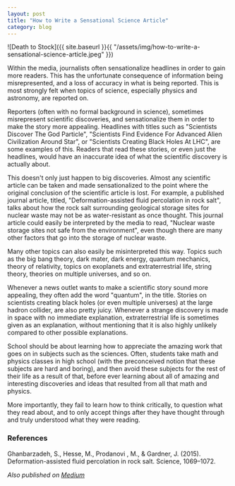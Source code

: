 ```yaml
---
layout: post
title: "How to Write a Sensational Science Article"
category: blog
---
```


![Death to Stock]({{ site.baseurl }}{{ "/assets/img/how-to-write-a-sensational-science-article.jpeg" }})

Within the media, journalists often sensationalize headlines in order to gain more readers. This has the unfortunate consequence of information being misrepresented, and a loss of accuracy in what is being reported. This is most strongly felt when topics of science, especially physics and astronomy, are reported on.

Reporters (often with no formal background in science), sometimes misrepresent scientific discoveries, and sensationalize them in order to make the story more appealing. Headlines with titles such as "Scientists Discover The God Particle", "Scientists Find Evidence For Advanced Alien Civilization Around Star", or "Scientists Creating Black Holes At LHC", are some examples of this. Readers that read these stories, or even just the headlines, would have an inaccurate idea of what the scientific discovery is actually about.

This doesn't only just happen to big discoveries. Almost any scientific article can be taken and made sensationalized to the point where the original conclusion of the scientific article is lost. For example, a published journal article, titled, "Deformation-assisted fluid percolation in rock salt", talks about how the rock salt surrounding geological storage sites for nuclear waste may not be as water-resistant as once thought. This journal article could easily be interpreted by the media to read, "Nuclear waste storage sites not safe from the environment", even though there are many other factors that go into the storage of nuclear waste.

Many other topics can also easily be misinterpreted this way. Topics such as the big bang theory, dark mater, dark energy, quantum mechanics, theory of relativity, topics on exoplanets and extraterrestrial life, string theory, theories on multiple universes, and so on.

Whenever a news outlet wants to make a scientific story sound more appealing, they often add the word "quantum", in the title. Stories on scientists creating black holes (or even multiple universes) at the large hadron collider, are also pretty juicy. Whenever a strange discovery is made in space with no immediate explanation, extraterrestrial life is sometimes given as an explanation, without mentioning that it is also highly unlikely compared to other possible explanations.

School should be about learning how to appreciate the amazing work that goes on in subjects such as the sciences. Often, students take math and physics classes in high school (with the preconceived notion that these subjects are hard and boring), and then avoid these subjects for the rest of their life as a result of that, before ever learning about all of amazing and interesting discoveries and ideas that resulted from all that math and physics.

More importantly, they fail to learn how to think critically, to question what they read about, and to only accept things after they have thought through and truly understood what they were reading.

### References

Ghanbarzadeh, S., Hesse, M., Prodanovi , M., & Gardner, J. (2015). Deformation-assisted fluid percolation in rock salt. Science, 1069–1072.

*Also published on [Medium](https://medium.com/@LeNPaul/how-to-write-a-sensational-science-article-8ac624164aaa)*
